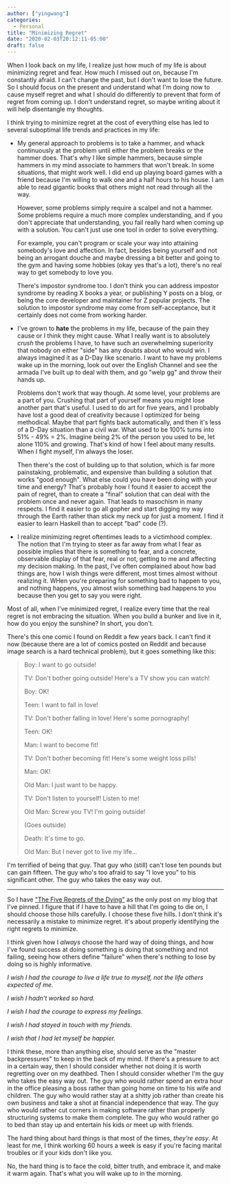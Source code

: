 ```yaml
---
author: ["yingwang"]
categories:
  - Personal
title: "Minimizing Regret"
date: "2020-02-03T20:12:11-05:00"
draft: false
---
```


When I look back on my life, I realize just how much of my life is about
minimizing regret and fear. How much I missed out on, because I'm constantly
afraid. I can't change the past, but I don't want to lose the future. So I
should focus on the present and understand what I'm doing now to cause myself
regret and what I should do differently to prevent that form of regret from
coming up. I don't understand regret, so maybe writing about it will help
disentangle my thoughts.

I think trying to minimize regret at the cost of everything else has led to
several suboptimal life trends and practices in my life:

-   My general approach to problems is to take a hammer, and whack continuously
    at the problem until either the problem breaks or the hammer does. That's
    why I like simple hammers, because simple hammers in my mind associate to
    hammers that won't break. In some situations, that might work well. I did
    end up playing board games with a friend because I'm willing to walk one and
    a half hours to his house. I am able to read gigantic books that others
    might not read through all the way.

    However, some problems simply require a scalpel and not a hammer. Some
    problems require a much more complex understanding, and if you don't
    appreciate that understanding, you fail really hard when coming up with a
    solution. You can't just use one tool in order to solve everything.

    For example, you can't program or scale your way into attaining somebody's
    love and affection. In fact, besides being yourself and not being an
    arrogant douche and maybe dressing a bit better and going to the gym and
    having some hobbies (okay yes that's a lot), there's no real way to get
    somebody to love you.

    There's impostor syndrome too. I don't think you can address impostor
    syndrome by reading X books a year, or publishing Y posts on a blog, or
    being the core developer and maintainer for Z popular projects. The solution
    to impostor syndrome may come from self-acceptance, but it certainly does
    not come from working harder.

-   I've grown to **hate** the problems in my life, because of the pain they
    cause or I think they might cause. What I really want is to absolutely
    *crush* the problems I have, to have such an overwhelming superiority that
    nobody on either "side" has any doubts about who would win. I always
    imagined it as a D-Day like scenario. I want to have my problems wake up in
    the morning, look out over the English Channel and see the armada I've built
    up to deal with them, and go "welp gg" and throw their hands up.

    Problems don't work that way though. At some level, your problems are a part
    of you. Crushing that part of yourself means you might lose another part
    that's useful. I used to do art for five years, and I probably have lost a
    good deal of creativity because I optimized for being methodical. Maybe that
    part fights back automatically, and then it's less of a D-Day situation than
    a civil war. What used to be 100% turns into 51% - 49% = 2%. Imagine being
    2% of the person you used to be, let alone 110% and growing. That's kind of
    how I feel about many results. When I fight myself, I'm always the loser.

    Then there's the cost of building up to that solution, which is far more
    painstaking, problematic, and expensive than building a solution that works
    "good enough". What else could you have been doing with your time and
    energy? That's probably how I found it easier to accept the pain of regret,
    than to create a "final" solution that can deal with the problem once and
    never again. That leads to masochism in many respects. I find it easier to
    go all gopher and start digging my way through the Earth rather than stick
    my neck up for just a moment. I find it easier to learn Haskell than to
    accept "bad" code (?).

-   I realize minimizing regret oftentimes leads to a victimhood complex. The
    notion that I'm trying to steer as far away from what I fear as possible
    implies that there is something to fear, and a concrete, observable display
    of that fear, real or not, getting to me and affecting my decision making.
    In the past, I've often complained about how bad things are, how I wish
    things were different, most times almost without realizing it. WHen you're
    preparing for something bad to happen to you, and nothing happens, you
    almost wish something bad happens to you because then you get to say you
    were right.

Most of all, when I've minimized regret, I realize every time that the real
regret is not embracing the situation. When you build a bunker and live in it,
how do you enjoy the sunshine? In short, you don't.

There's this one comic I found on Reddit a few years back. I can't find it now
(because there are a lot of comics posted on Reddit and because image search is
a hard technical problem), but it goes something like this:

> Boy: I want to go outside!
>
> TV: Don't bother going outside! Here's a TV show you can watch!
>
> Boy: OK!
>
> Teen: I want to fall in love!
>
> TV: Don't bother falling in love! Here's some pornography!
>
> Teen: OK!
>
> Man: I want to become fit!
>
> TV: Don't bother becoming fit! Here's some weight loss pills!
>
> Man: OK!
>
> Old Man: I just want to be happy.
>
> TV: Don't listen to yourself! Listen to me!
>
> Old Man: Screw you TV! I'm going outside!
>
> (Goes outside)
>
> Death: It's time to go.
>
> Old Man: But I never got to live my life...

I'm terrified of being that guy. That guy who (still) can't lose ten pounds but
can gain fifteen. The guy who's too afraid to say "I love you" to his
significant other. The guy who takes the easy way out.

__________

So I have ["The Five Regrets of the Dying"](/five_regrets) as the only post on
my blog that I've pinned. I figure that if I have to have a hill that I'm going
to die on, I should choose those hills carefully. I choose these five hills. I
don't think it's necessarily a mistake to minimize regret. It's about properly
identifying the right regrets to minimize.

I think given how I *always* choose the hard way of doing things, and how I've
found success at doing something is doing that something and not failing, seeing
how others define "failure" when there's nothing to lose by doing so is highly
informative.

*I wish I had the courage to live a life true to myself, not the life others
expected of me.*

*I wish I hadn't worked so hard.*

*I wish I had the courage to express my feelings.*

*I wish I had stayed in touch with my friends.*

*I wish that I had let myself be happier.*

I think these, more than anything else, should serve as the "master
backpressures" to keep in the back of my mind. If there's a pressure to act in a
certain way, then I should consider whether not doing it is worth regretting
over on my deathbed. Then I should consider whether I'm the guy who takes the
easy way out. The guy who would rather spend an extra hour in the office
pleasing a boss rather than going home on time to his wife and children. The guy
who would rather stay at a shitty job rather than create his own business and
take a shot at financial independence that way. The guy who would rather cut
corners in making software rather than properly structuring systems to make them
complete. The guy who would rather go to bed than stay up and entertain his kids
or meet up with friends.

The hard thing about hard things is that most of the times, *they're easy*. At
least for me, I think working 60 hours a week is easy if you're facing marital
troubles or if your kids don't like you.

No, the hard thing is to face the cold, bitter truth, and embrace it, and make
it warm again. That's what you will wake up to in the morning.
